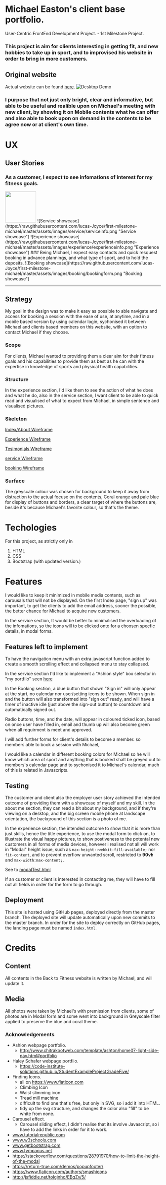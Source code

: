 # Michael Easton's client base portfolio.
User-Centric FrontEnd Development Project. - 1st Milestone Project.
### This project is aim for clients interesting in getting fit, and new hobbies to take up in sport, and to improvised his website in order to bring in more customers.
## Original website
Actual website can be found [here](https://www.backtothefitness.co.uk/).
![Desktop Demo](https://raw.githubusercontent.com/blah-blah-blah-links/master/assets/images/sketches/potfolioview.gif "Desktop Demo")
### I purpose that not just only bright, clear and informative, but able to be useful and realible upon on Michael's meeting with new client, by showing it on Mobile contents what he can offer and also able to book upon on demand in the contents to be agree now or at client's own time.
# UX 
## User Stories
### As a customer, I expect to see infomations of interest for my fitness goals.
<img src="lucas-Joyce/first-milestone-michael/master/assets/images/service/serviceinfo.png" width="100">
![Service showcase](https://raw.githubusercontent.com/lucas-Joyce/first-milestone-michael/master/assets/images/service/serviceinfo.png "Service showcase")
![Experience showcase](https://raw.githubusercontent.com/lucas-Joyce/first-milestone-michael/master/assets/images/experience/experienceinfo.png "Experience showcase")
### Being Michael, I expect easy contacts and quick resquest booking in advance plannings, and what type of sport, and to hold the deposits.
![Booking showcase](https://raw.githubusercontent.com/lucas-Joyce/first-milestone-michael/master/assets/images/booking/bookingform.png "Booking showcase")

-------------------------------------------------------------------
## Strategy
My goal in the design was to make it easy as possible to able navigate and access for booking a session with the ease of use, at anytime, and in a mobile based version by using calendar login, sychonised it between Michael and clients based members on this website, with an option to contact Michael if they choose.
### Scope
For clients, Michael wanted to providing them a clear aim for their fitness goals and his capabilities to provide them as best as he can with the expertise in knowledge of sports and physical health capabilities.
### Structure
In the experience section, I'd like them to see the action of what he does and what he do, also 
in the service section, I want client to be able to quick read and visualised of what to expect from Michael, in simple sentence and visualised pictures.
### Skeleton
[Index/About Wireframe](https://github.com/lucas-Joyce/first-milestone-michael/blob/master/assets/images/sketches/image0.jpeg)

[Experience Wireframe](https://github.com/lucas-Joyce/first-milestone-michael/blob/master/assets/images/sketches/image4.jpeg)

[Tesimonials Wireframe](https://github.com/lucas-Joyce/first-milestone-michael/blob/master/assets/images/sketches/image3.jpeg)

[service Wireframe](https://github.com/lucas-Joyce/first-milestone-michael/blob/master/assets/images/sketches/image2.jpeg)

[booking Wireframe](https://github.com/lucas-Joyce/first-milestone-michael/blob/master/assets/images/sketches/image1.jpeg)
### Surface
The greyscale colour was chosen for background to keep it away from distraction to the actual focuse on the contents,
Coral orange and pale blue for display of buttons and borders, a clear target of where the buttons are, beside it's because Michael's favorite colour, so that's the theme.
# Techologies
For this project, as strictly only in
1. HTML
2. CSS
3. Bootstrap (with updated version.)
# Features 
I would like to keep it minimized in mobile media contents, such as carousals that will not be displayed.
On the first Index page, "sign up" was important, to get the clients to add the email address, sooner the possible, the better chance for Michael to acquire new customers.

In the service section, It would be better to minimalised the overloading of the infomations, so the icons will to be clicked onto for a choosen specfic details, in modal forms.

## Features left to implement 
To have the navigation menu with an extra javascript function added to create a smooth scrolling effect and collapsed menu to stay collapsed.

In the service section I'd like to implement a "Ashion style" box selector in "my portfilo" seen [here](http://www.chitrakootweb.com/template/ashton/home07-light-side-nav.html#portfolio)

In the Booking section, a blue button that shown "Sign in" will only appear at the start, no calendar nor user/setting icons to be shown.
When sign in and the button will also transformed into "sign out" ready, and will have a timer of inactive idle (just above the sign-out button) to countdown and automatically signed out.

Radio buttons, time, and the date, will appear in coloured ticked icon, based on once user have filled in, email and thumb up will also become green when all requirment is meet and approved.

I will add further forms for client's details to become a member.
so members able to book a session with Michael, 

I would like a calendar in different booking colors for Michael so he will know which area of sport and anything that is booked shalt be greyed out to members's calendar page and to sychonised it to Michael's calendar, much of this is related in Javascripts.

## Testing 
The customer and client also the employer user story achieved the intended outcome of providing them with a showcase of myself and my skill. In the about me section, they can read a bit about my background, and if they're viewing on a desktop, and the big screen mobile phone at landscape orientation, the background of this section is a photo of me. 

In the experience section, the intended outcome to show that it is more than just skills, hence the title experience, to use the modal form to click on, to illustrate the visual happy pictures, to show postiveness to the potental new customers in all forms of media devices, however i realised not all will work in "Modal" height issue, 
such as  ```max-height:-webkit-fill-available;``` nor ``fit-content``,
and to prevent overflow unwanted scroll, restricted to **90vh** and ```max-width:max-content;```.

See to [modalTest.html](https://github.com/lucas-Joyce/first-milestone-michael/blob/modalTest.html)

If an customer or client is interested in contacting me, they will have to fill out all fields in order for the form to go through.

## Deployment

This site is hosted using GitHub pages, deployed directly from the master branch. The deployed site will update automatically upon new commits to the master branch. In order for the site to deploy correctly on GitHub pages, the landing page must be named `index.html`.




# Credits
## Content
All contents in the Back to Fitness website is written by Michael, and will update it.

## Media
All photos were taken by Michael's with premission from clients, some of photos are in Modal form and some went into background in Greyscale filter applied to preserve the blue and coral theme.

### Acknowledgements
- Ashion webpage portfolio.
    - http://www.chitrakootweb.com/template/ashton/home07-light-side-nav.html#portfolio
- Haley Schafer webpage portflio.
    - https://code-institute-solutions.github.io/StudentExampleProjectGradeFive/
- Finding Icons.
    - all on https://www.flaticon.com
    - Climbing Icon 
    - Waist slimming icon
    - Tread mill machine 
    - difficult to find one that's free, but only in SVG, so i add it into HTML.
    - tidy up the svg structure, and changes the color also "fill" to be white from none.
- Carousel effect.
    - Carousel sliding effect, I didn't realise that its involve Javascript, so i have to add the links in order for it to work.
- www.tutorialrepublic.com
- www.w3schools.com
- www.getbootstrap.com
- www.tympanus.net
- https://stackoverflow.com/questions/28791970/how-to-limit-the-height-of-the-modal
- https://return-true.com/demos/popupfooter/
- https://www.flaticon.com/authors/smashicons
- http://jsfiddle.net/tolginho/EBqZv/5/







